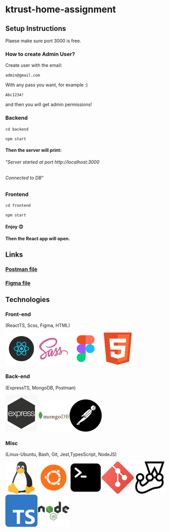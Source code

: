 # ktrust-home-assignment

## Setup Instructions
Plaese make sure port 3000 is free.

### How to create Admin User?
Create user with the email:
```
admin@gmail.com
``` 
With any pass you want, for example :)
```
Abc1234!
``` 

and then you will get admin permissions! 
### Backend
```
cd backend
``` 
```
npm start
``` 
#### Then the server will print:
###### "Server started at port http://localhost:3000
###### Connected to DB"

### Frontend
```
cd frontend
``` 
```
npm start
``` 
#### Enjoy 😊
#### Then the React app will open.

## Links

### [Postman file](https://drive.google.com/file/d/1jXxmcHDDxXo1PicyYv6JSUSiVem8LMBd/view?usp=sharing)

### [Figma file](https://www.figma.com/proto/JG4aGk1xXKP2upHyemUmuA/Untitled?type=design&node-id=27-[…]id=0%3A1&starting-point-node-id=27%3A5887&show-proto-sidebar=1)

## Technologies

### Front-end

(ReactTS, Scss, Figma, HTML)

<img src="frontend/src/assets/readme/react.png" width="100" hight="150"><img src="frontend/src/assets/readme/sass.png" width="100" hight="150"><img src="frontend/src/assets/readme/figma.png" width="100" hight="150"><img src="frontend/src/assets/readme/html.png" width="100" hight="150">

### Back-end

(ExpressTS, MongoDB, Postman)

<img src="frontend/src/assets/readme/express-js.png" width="100" hight="150"><img src="frontend/src/assets/readme/mongodb.png" width="100" hight="150"><img src="frontend/src/assets/readme/postman.png" width="100" hight="150">

### Misc

(Linux-Ubuntu, Bash, Git, Jest,TypesScript, NodeJS)

<img src="frontend/src/assets/readme/linux.png" width="100" hight="150"><img src="frontend/src/assets/readme/ubuntu.png" width="100" hight="150"><img src="frontend/src/assets/readme/terminal-bash.png" width="100" hight="150"><img src="frontend/src/assets/readme/git.png" width="100" hight="150"><img src="frontend/src/assets/readme/jest.png" width="100" hight="150"><img src="frontend/src/assets/readme/ts.png" width="100" hight="150"><img src="frontend/src/assets/readme/nodejs(1).png" width="100" hight="150">
